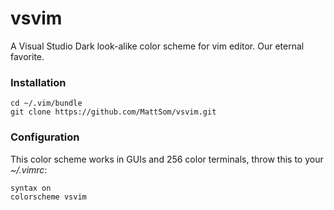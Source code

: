 # vsvim
A Visual Studio Dark look-alike color scheme for vim editor. Our eternal favorite.

### Installation

    cd ~/.vim/bundle
    git clone https://github.com/MattSom/vsvim.git
    
    

### Configuration

This color scheme works in GUIs and 256 color terminals, throw this to your
_~/.vimrc_:

    syntax on
    colorscheme vsvim
